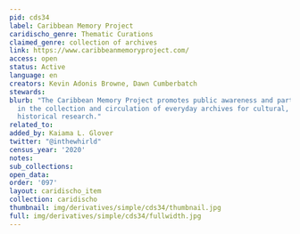 ```yaml
---
pid: cds34
label: Caribbean Memory Project
caridischo_genre: Thematic Curations
claimed_genre: collection of archives
link: https://www.caribbeanmemoryproject.com/
access: open
status: Active
language: en
creators: Kevin Adonis Browne, Dawn Cumberbatch
stewards:
blurb: "​The Caribbean Memory Project promotes public awareness and participation
  in the collection and circulation of everyday archives for cultural, social, and
  historical research."
related_to:
added_by: Kaiama L. Glover
twitter: "@inthewhirld"
census_year: '2020'
notes:
sub_collections:
open_data:
order: '097'
layout: caridischo_item
collection: caridischo
thumbnail: img/derivatives/simple/cds34/thumbnail.jpg
full: img/derivatives/simple/cds34/fullwidth.jpg
---
```


